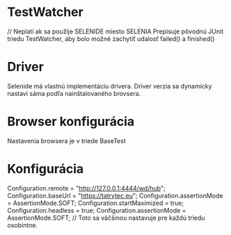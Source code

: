 TestWatcher
====================
// Neplatí ak sa použije SELENIDE miesto SELENIA
Prepisuje pôvodnú JUnit triedu TestWatcher, aby bolo možné
zachytiť udalosť failed() a finished()


Driver
====================
Selenide má vlastnú implementáciu drivera. 
Driver verzia sa dynamicky nastaví sáma podľa nainštalovaného brovsera.


Browser konfigurácia
====================
Nastavenia browsera je v triede BaseTest


Konfigurácia
====================
Configuration.remote = "http://127.0.0.1:4444/wd/hub";
Configuration.baseUrl = "https://tatrytec.eu";
Configuration.assertionMode = AssertionMode.SOFT;
Configuration.startMaximized = true;
Configuration.headless = true;
Configuration.assertionMode = AssertionMode.SOFT;  // Toto sa väčšinou nastavuje pre každú triedu osobintne.

